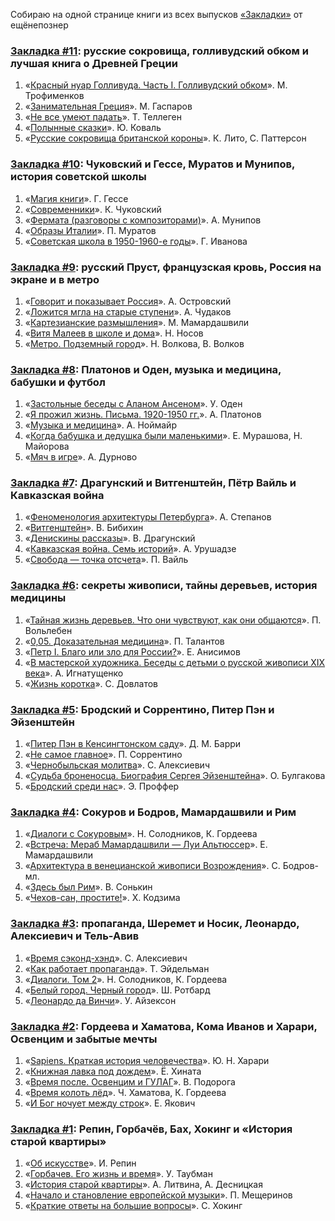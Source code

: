 <!-- Yandex.Metrika counter -->
<script type="text/javascript" >
   (function(m,e,t,r,i,k,a){m[i]=m[i]||function(){(m[i].a=m[i].a||[]).push(arguments)};
   m[i].l=1*new Date();k=e.createElement(t),a=e.getElementsByTagName(t)[0],k.async=1,k.src=r,a.parentNode.insertBefore(k,a)})
   (window, document, "script", "https://mc.yandex.ru/metrika/tag.js", "ym");

   ym(54428956, "init", {
        clickmap:true,
        trackLinks:true,
        accurateTrackBounce:true,
        webvisor:true
   });
</script>
<noscript><div><img src="https://mc.yandex.ru/watch/54428956" style="position:absolute; left:-9999px;" alt="" /></div></noscript>
<!-- /Yandex.Metrika counter -->

Собираю на одной странице книги из всех выпусков [«Закладки»](https://www.youtube.com/watch?v=cssTaTNOYRA&list=PLKQxqJVnCqzE6m06JQwfS7gknUPeND2YL) от ещёнепознер

### [Закладка #11](https://youtu.be/cmLk-oNJp4M): русские сокровища, голливудский обком и лучшая книга о Древней Греции
1. «[Красный нуар Голливуда. Часть I. Голливудский обком](http://bit.ly/2lVldzG)». М. Трофименков
2. «[Занимательная Греция](http://bit.ly/2kiKrI1)». М. Гаспаров 
3. «[Не все умеют падать](http://bit.ly/2FbjvS7)». Т. Теллеген
4. «[Полынные сказки](http://bit.ly/2maC1Ts)». Ю. Коваль
5. «[Русские сокровища британской короны](http://bit.ly/2mcUjn3)». К. Лито, С. Паттерсон

### [Закладка #10](https://youtu.be/-H1y88HQ72g): Чуковский и Гессе, Муратов и Мунипов, история советской школы
1. «[Магия книги](http://bit.ly/2Uw5ggV)». Г. Гессе
2. «[Современники](http://bit.ly/2ZyOGmk)». К. Чуковский
3. «[Фермата (разговоры с композиторами)](http://bit.ly/2NJEpwg)». А. Мунипов
4. «[Образы Италии](http://bit.ly/2zgY0LX)». П. Муратов
5. «[Советская школа в 1950-1960-е годы](http://bit.ly/30Lqs4F)». Г. Иванова

### [Закладка #9](https://youtu.be/GUv576MNn_I): русский Пруст, французская кровь, Россия на экране и в метро
1. «[Говорит и показывает Россия](http://bit.ly/2TGxxAT)». А. Островский
2. «[Ложится мгла на старые ступени](http://bit.ly/33DLEeV)». А. Чудаков
3. «[Картезианские размышления](http://bit.ly/33CoZj3)». М. Мамардашвили
4. «[Витя Малеев в школе и дома](http://bit.ly/31RXLTT)». Н. Носов
5. «[Метро. Подземный город](http://bit.ly/2Zl7hRX)». Н. Волкова, В. Волков

### [Закладка #8](https://youtu.be/lxfw11nHpBU): Платонов и Оден, музыка и медицина, бабушки и футбол
1. «[Застольные беседы с Аланом Ансеном](http://bit.ly/2YuWoNP)». У. Оден
2. «[Я прожил жизнь. Письма. 1920-1950 гг.](http://bit.ly/2M0ilNL)». А. Платонов
3. «[Музыка и медицина](http://bit.ly/2OFBEOO)». А. Ноймайр
4. «[Когда бабушка и дедушка были маленькими](http://bit.ly/2KlMNyM)». Е. Мурашова, Н. Майорова
5. «[Мяч в игре](http://bit.ly/2YJR5t4)». А. Дурново

### [Закладка #7](https://youtu.be/KwDRyqNEwKY): Драгунский и Витгенштейн, Пётр Вайль и Кавказская война
1. «[Феноменология архитектуры Петербурга](http://bit.ly/2y0OeNf)». А. Степанов
2. «[Витгенштейн](http://bit.ly/2Z6gqKG)». В. Бибихин
3. «[Денискины рассказы](http://bit.ly/2XRCegq)». В. Драгунский
4. «[Кавказская война. Семь историй](http://bit.ly/2J9P54M)». А. Урушадзе
5. «[Свобода — точка отсчета](http://bit.ly/2y1O2xk)». П. Вайль

### [Закладка #6](https://youtu.be/4dSCpYNKdHY): секреты живописи, тайны деревьев, история медицины
1. «[Тайная жизнь деревьев. Что они чувствуют, как они общаются](http://bit.ly/30jjRO8)». П. Вольлебен
2. «[0,05. Доказательная медицина](http://bit.ly/2Xw8YvI)». П. Талантов
3. «[Петр I. Благо или зло для России?](http://bit.ly/2S0pfCW)». Е. Анисимов
4. «[В мастерской художника. Беседы с детьми о русской живописи XIX века](http://bit.ly/2XQLeBJ)». А. Игнатущенко
5. «[Жизнь коротка](http://bit.ly/2Jk4FLi)». С. Довлатов

### [Закладка #5](https://youtu.be/X1COVohJy68): Бродский и Соррентино, Питер Пэн и Эйзенштейн
1. «[Питер Пэн в Кенсингтонском саду](http://bit.ly/2FFpNJJ)». Д. М. Барри
2. «[Не самое главное](http://bit.ly/2ICsWfa)». П. Соррентино
3. «[Чернобыльская молитва](http://bit.ly/2WYAmx2)». С. Алексиевич
4. «[Судьба броненосца. Биография Сергея Эйзенштейна](http://bit.ly/2x9x4wv)». О. Булгакова
5. «[Бродский среди нас](http://bit.ly/2IDidkD)». Э. Проффер

### [Закладка #4](https://youtu.be/qTjjxZP9pQc): Сокуров и Бодров, Мамардашвили и Рим
1. «[Диалоги с Сокуровым](http://bit.ly/2KCkYDZ)». Н. Солодников, К. Гордеева
2. «[Встреча: Мераб Мамардашвили — Луи Альтюссер](http://bit.ly/2IqHhtK)». Е. Мамардашвили
3. «[Архитектура в венецианской живописи Возрождения](http://bit.ly/2MC9d31)». С. Бодров-мл.
4. «[Здесь был Рим](http://bit.ly/2EZTV23)». В. Сонькин
5. «[Чехов-сан, простите!](http://bit.ly/2WWwIrw)». Х. Кодзима

### [Закладка #3](https://youtu.be/ttgJGjMVq34): пропаганда, Шеремет и Носик, Леонардо, Алексиевич и Тель-Авив
1. «[Время сэконд-хэнд](http://bit.ly/2HP7keU)». С. Алексиевич
2. «[Как работает пропаганда](http://bit.ly/2HOYGNr)». Т. Эйдельман
3. «[Диалоги. Том 2](http://bit.ly/2wzs7g8)». Н. Солодников, К. Гордеева
4. «[Белый город. Черный город](http://bit.ly/2EP1IzD)». Ш. Ротбард
5. «[Леонардо да Винчи](http://bit.ly/2JRMnCl)». У. Айзексон

### [Закладка #2](https://youtu.be/hlvqpaeTe5I): Гордеева и Хаматова, Кома Иванов и Харари, Освенцим и забытые мечты
1. «[Sapiens. Краткая история человечества](http://bit.ly/2EBdzRs)». Ю. Н. Харари
2. «[Книжная лавка под дождем](http://bit.ly/2HVFc90)». Ё. Хината
3. «[Время после. Освенцим и ГУЛАГ](http://bit.ly/2wlTwCg)». В. Подорога
4. «[Время колоть лёд](http://bit.ly/2WqoMhY)». Ч. Хаматова, К. Гордеева
5. «[И Бог ночует между строк](http://bit.ly/2HFeliE)». Е. Якович

### [Закладка #1](https://youtu.be/cssTaTNOYRA): Репин, Горбачёв, Бах, Хокинг и «История старой квартиры»
1. «[Об искусстве](http://bit.ly/2JOFaSN)». И. Репин
2. «[Горбачев. Его жизнь и время](http://bit.ly/2Yzmg6D)». У. Таубман
3. «[История старой квартиры](http://bit.ly/2VzS2OQ)». А. Литвина, А. Десницкая
4. «[Начало и становление европейской музыки](http://bit.ly/2Qa2dIU)». П. Мещеринов
5. «[Краткие ответы на большие вопросы](http://bit.ly/2HIVF0e)». С. Хокинг

